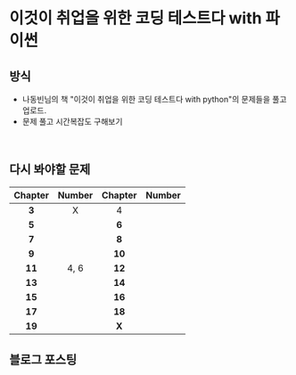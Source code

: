 # 이것이 취업을 위한 코딩 테스트다 with 파이썬

## 방식
* 나동빈님의 책 "이것이 취업을 위한 코딩 테스트다 with python"의 문제들을 풀고 업로드.
* 문제 풀고 시간복잡도 구해보기

</br>

## 다시 봐야할 문제

| Chapter | Number | Chapter | Number |
| :------:| :-----:| :------:| :-----:| 
| **3** | X | 4 |   |
| **5** |  | **6** |   |
| **7** |  | **8** |   |
| **9** |  | **10** |   |
| **11** | 4, 6 | **12** |   |
| **13** |  | **14** |   |
| **15** |  | **16** |   |
| **17** |  | **18** |   |
| **19** |  |  **X** |   |

## 블로그 포스팅

